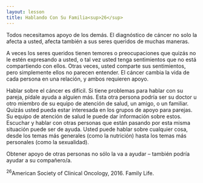 ```yaml
---
layout: lesson
title: Hablando Con Su Familia<sup>26</sup>
---
```


Todos necesitamos apoyo de los demás. El diagnóstico de cáncer no solo la afecta a usted, afecta también a sus seres queridos de muchas maneras.

A veces los seres queridos tienen temores o preocupaciones que quizás no le estén expresando a usted, o tal vez usted tenga sentimientos que no está compartiendo con ellos. Otras veces, usted comparte sus sentimientos, pero simplemente ellos no parecen entender. El cáncer cambia la vida de cada persona en una relación, y ambos requieren apoyo.

Hablar sobre el cáncer es difícil. Si tiene problemas para hablar con su pareja, pídale ayuda a alguien más. Esta otra persona podría ser su doctor u otro miembro de su equipo de atención de salud, un amigo, o un familiar. Quizás usted pueda estar interesada en los grupos de apoyo para parejas. Su equipo de atención de salud le puede dar información sobre estos. Escuchar y hablar con otras personas que están pasando por esta misma situación puede ser de ayuda. Usted puede hablar sobre cualquier cosa, desde los temas más generales (como la nutrición) hasta los temas más personales (como la sexualidad).
	
Obtener apoyo de otras personas no sólo la va a ayudar – también podría ayudar a su compañero/a.


<sup>26</sup>American Society of Clinical Oncology, 2016. Family Life.
